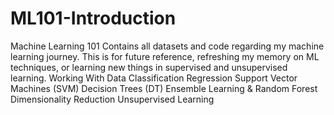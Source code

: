 # ML101-Introduction
Machine Learning 101
Contains all datasets and code regarding my machine learning journey. This is for future reference, refreshing my memory on ML techniques, or learning new things in supervised and unsupervised learning.
Working With Data
Classification
Regression
Support Vector Machines (SVM)
Decision Trees (DT)
Ensemble Learning & Random Forest
Dimensionality Reduction
Unsupervised Learning
